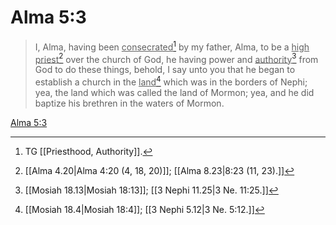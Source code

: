 # Alma 5:3

> I, Alma, having been <u>consecrated</u>[^a] by my father, Alma, to be a <u>high priest</u>[^b] over the church of God, he having power and <u>authority</u>[^c] from God to do these things, behold, I say unto you that he began to establish a church in the <u>land</u>[^d] which was in the borders of Nephi; yea, the land which was called the land of Mormon; yea, and he did baptize his brethren in the waters of Mormon.

[Alma 5:3](https://www.churchofjesuschrist.org/study/scriptures/bofm/alma/5?lang=eng&id=p3#p3)


[^a]: TG [[Priesthood, Authority]].
[^b]: [[Alma 4.20|Alma 4:20 (4, 18, 20)]]; [[Alma 8.23|8:23 (11, 23).]]
[^c]: [[Mosiah 18.13|Mosiah 18:13]]; [[3 Nephi 11.25|3 Ne. 11:25.]]
[^d]: [[Mosiah 18.4|Mosiah 18:4]]; [[3 Nephi 5.12|3 Ne. 5:12.]]
